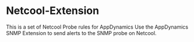 # Netcool-Extension
This is a set of Netcool Probe rules for AppDynamics 
Use the AppDynamics SNMP Extension to send alerts to the SNMP probe on Netcool.
